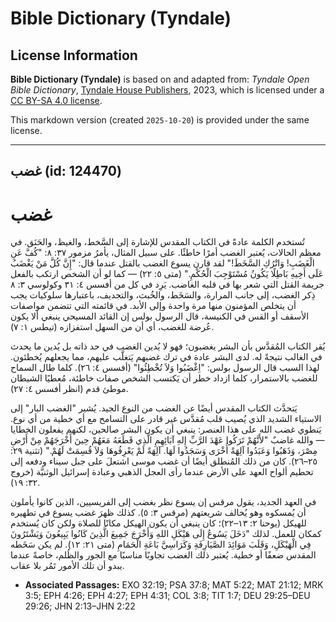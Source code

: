 # Bible Dictionary (Tyndale)

## License Information

**Bible Dictionary (Tyndale)** is based on and adapted from: _Tyndale Open Bible Dictionary_, [Tyndale House Publishers](https://tyndaleopenresources.com/), 2023, which is licensed under a [CC BY-SA 4.0 license](https://creativecommons.org/licenses/by-sa/4.0/legalcode.en).

This markdown version (created `2025-10-20`) is provided under the same license.



--------------------------------

## غضب (id: 124470)

غضب
===

تُستخدم الكلمة عادةً في الكتاب المقدس للإشارة إلى السَّخط، والغيظ، والحَنَق. في معظم الحالات، يُعتبر الغضب أمرًا خاطئًا. على سبيل المثال، يأمرُ مزمور ٣٧: ٨: "كُفَّ عَنِ الْغَضَبِ! وَاتْرُكِ السَّخَطَ!" لقد قارن يسوع الغضب بالقتل عندما قال: "إِنَّ كُلَّ مَنْ يَغْضَبُ عَلَى أَخِيهِ بَاطِلًا يَكُونُ مُسْتَوْجِبَ الْحُكْمِ." (متى ٥: ٢٢) — كما لو أن الشخص ارتكب بالفعل جريمة القتل التي شعر بها في قلبه الغاضب. يَرِد في كل من أفسس ٤: ٣١ وكولوسي ٣: ٨ ذِكر الغضب، إلى جانب المرارة، والسَخَط، والخُبث، والتجديف، باعتبارها سلوكيات يجب أن يتخلص المؤمنون منها مرة واحدة وإلى الأبد. في قائمته التي تتضمن مواصفات الأسقف أو القس في الكنيسة، قال الرسول بولس إن القائد المسيحي ينبغي ألا يكون عُرضة للغضب، أي أن من السهل استفزازه (تيطس ١: ٧).

يُقر الكتاب المُقدَّس بأن البشر يغضبون؛ فهو لا يُدين الغضب في حد ذاته بل يُدين ما يحدث في الغالب نتيجةً له. لدى البشر عادة في ترك غضبهم يَتغلَّب عليهم، مما يجعلهم يُخطئون. لهذا السبب قال الرسول بولس: "اِغْضَبُوا وَلاَ تُخْطِئُوا" (أفسس ٤: ٢٦). كلما طال السماح للغضب بالاستمرار، كلما ازداد خطر أن يَكتسب الشخص صفات خاطئة، مُعطيًا الشيطان موطئ قدم (انظر أفسس ٤: ٢٧).

يَتحدَّث الكتاب المقدس أيضًا عن الغضب من النوع الجيد. يُشير "الغضب البار" إلى الاستياء الشديد الذي يُصيب قلب مُقدَّس غير قادر على التسامح مع أي خطية من أي نوع. يَنطوي غضب الله على هذا العنصر: ينبغي أن يكون البشر صالحين، لكنهم يفعلون الخطايا — والله غاضبٌ "لأَنَّهُمْ تَرَكُوا عَهْدَ الرَّبِّ إِلهِ آبَائِهِمِ الَّذِي قَطَعَهُ مَعَهُمْ حِينَ أَخْرَجَهُمْ مِنْ أَرْضِ مِصْرَ، وَذَهَبُوا وَعَبَدُوا آلِهَةً أُخْرَى وَسَجَدُوا لَهَا. آلِهَةً لَمْ يَعْرِفُوهَا وَلاَ قُسِمَتْ لَهُمْ." (تثنية ٢٩: ٢٥–٢٦). كان من ذلك المُنطلق أيضًا أن غضب موسى اشتعلَ على جبل سيناء ودفعه إلى تحطيم ألواح العهد على الأرض عندما رأى العجل الذهبي وعبادة إسرائيل الوثنيَّة (خروج ٣٢: ١٩).

في العهد الجديد، يقول مرقس إن يسوع نظر بغضب إلى الفريسيين، الذين كانوا يأملون أن يُمسكوه وهو يُخالف شريعتهم (مرقس ٣: ٥). كذلك ظهرَ غضب يسوع في تطهيره للهيكل (يوحنا ٢: ١٣–٢٢)؛ كان ينبغي أن يكون الهيكل مكانًا للصلاة ولكن كان يُستخدم كمكان للعمل. لذلك "دَخَلَ يَسُوعُ إِلَى هَيْكَلِ اللهِ وَأَخْرَجَ جَمِيعَ الَّذِينَ كَانُوا يَبِيعُونَ وَيَشْتَرُونَ فِي الْهَيْكَلِ، وَقَلَبَ مَوَائِدَ الصَّيَارِفَةِ وَكَرَاسِيَّ بَاعَةِ الْحَمَامِ (متى ٢١: ١٢). لم يكن سَخَطه المقدس ضعفًا أو خطية. يُعتبر ذلك الغضب تجاوبًا مناسبًا مع الجور والظُلم، خاصةً عندما يبدو أن تلك الأمور تَمُر بلا عقاب.

* **Associated Passages:** EXO 32:19; PSA 37:8; MAT 5:22; MAT 21:12; MRK 3:5; EPH 4:26; EPH 4:27; EPH 4:31; COL 3:8; TIT 1:7; DEU 29:25–DEU 29:26; JHN 2:13–JHN 2:22


